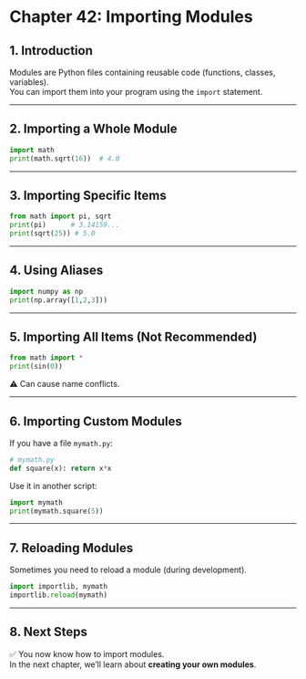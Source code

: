 # Chapter 42: Importing Modules

## 1. Introduction
Modules are Python files containing reusable code (functions, classes, variables).  
You can import them into your program using the `import` statement.

---

## 2. Importing a Whole Module
```python
import math
print(math.sqrt(16))  # 4.0
```

---

## 3. Importing Specific Items
```python
from math import pi, sqrt
print(pi)      # 3.14159...
print(sqrt(25)) # 5.0
```

---

## 4. Using Aliases
```python
import numpy as np
print(np.array([1,2,3]))
```

---

## 5. Importing All Items (Not Recommended)
```python
from math import *
print(sin(0))
```
⚠️ Can cause name conflicts.

---

## 6. Importing Custom Modules
If you have a file `mymath.py`:

```python
# mymath.py
def square(x): return x*x
```

Use it in another script:

```python
import mymath
print(mymath.square(5))
```

---

## 7. Reloading Modules
Sometimes you need to reload a module (during development).

```python
import importlib, mymath
importlib.reload(mymath)
```

---

## 8. Next Steps
✅ You now know how to import modules.  
In the next chapter, we’ll learn about **creating your own modules**.
